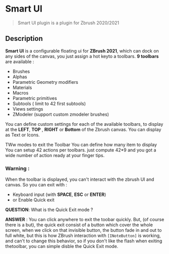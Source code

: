 # Smart UI

 > Smart UI plugin is a plugin for Zbrush 2020/2021

## Description

**Smart UI** is a configurable floating ui for **ZBrush 2021**, which can dock on any sides of the canvas, you just assign a hot keyto a toolbars.
**9 toolbars** are available :

* Brushes
* Alphas
* Parametric Geometry modifiers
* Materials
* Macros
* Parametric primitives
* Subtools ( limit to 42 first subtools)
* Views settings
* ZModeler (support custom zmodeler brushes)

You can define custom settings for each of the available toolbars, to display at the **LEFT**, **TOP** , **RIGHT** or **Bottom** of the Zbrush canvas.
You can display as Text or Icons.

TWw modes to exit the Toolbar
You can define how many item to display
You can setup 42 actions per toolbars.
just compute 42*9 and you got a wide number of action ready at your finger tips.

### Warning :
When the toolbar is displayed, you can't interact with the zbrush UI and canvas. So you can exit with :

 * Keyboard input (with **SPACE**, **ESC** or **ENTER**)
 * or Enable Quick exit

**QUESTION**: What is the Quick Exit mode ?

**ANSWER** : You can click anywhere to exit the toobar quickly. But, (of course there is a but), the quick exit consist of a button which cover the whole screen, when we click on that invisible button, the button fade  in and out to full white, but this is how ZBrush interaction with `[INoteButton]` is working, and can't to change this behavior, so if you don't like the flash when exiting thetoolbar, you can simple disble the Quick Exit mode.
